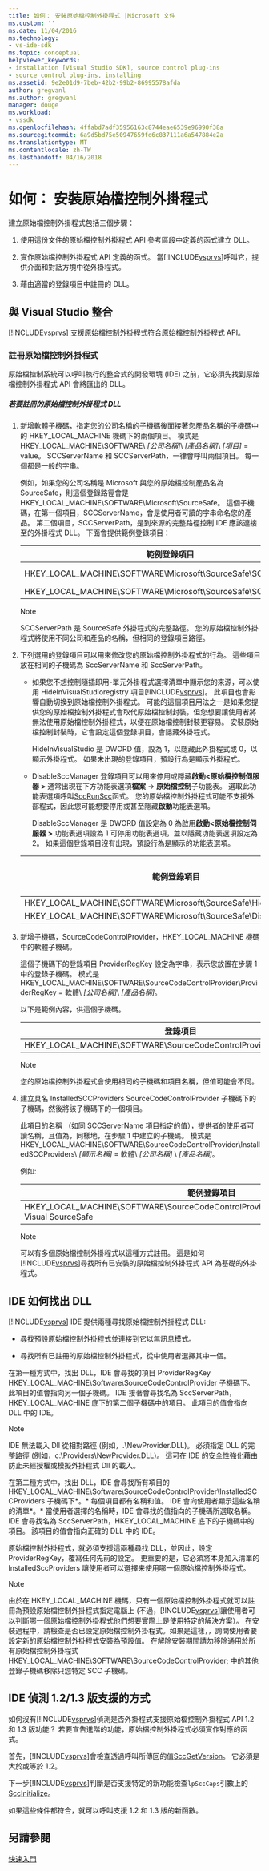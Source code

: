 ```yaml
---
title: 如何： 安裝原始檔控制外掛程式 |Microsoft 文件
ms.custom: ''
ms.date: 11/04/2016
ms.technology:
- vs-ide-sdk
ms.topic: conceptual
helpviewer_keywords:
- installation [Visual Studio SDK], source control plug-ins
- source control plug-ins, installing
ms.assetid: 9e2e01d9-7beb-42b2-99b2-86995578afda
author: gregvanl
ms.author: gregvanl
manager: douge
ms.workload:
- vssdk
ms.openlocfilehash: 4ffabd7adf35956163c8744eae6539e96990f38a
ms.sourcegitcommit: 6a9d5bd75e50947659fd6c837111a6a547884e2a
ms.translationtype: MT
ms.contentlocale: zh-TW
ms.lasthandoff: 04/16/2018
---
```

# <a name="how-to-install-a-source-control-plug-in"></a>如何： 安裝原始檔控制外掛程式
建立原始檔控制外掛程式包括三個步驟：  
  
1.  使用這份文件的原始檔控制外掛程式 API 參考區段中定義的函式建立 DLL。  
  
2.  實作原始檔控制外掛程式 API 定義的函式。 當[!INCLUDE[vsprvs](../../code-quality/includes/vsprvs_md.md)]呼叫它，提供介面和對話方塊中從外掛程式。  
  
3.  藉由適當的登錄項目中註冊的 DLL。  
  
## <a name="integration-with-visual-studio"></a>與 Visual Studio 整合  
 [!INCLUDE[vsprvs](../../code-quality/includes/vsprvs_md.md)] 支援原始檔控制外掛程式符合原始檔控制外掛程式 API。  
  
### <a name="registering-the-source-control-plug-in"></a>註冊原始檔控制外掛程式  
 原始檔控制系統可以呼叫執行的整合式的開發環境 (IDE) 之前，它必須先找到原始檔控制外掛程式 API 會將匯出的 DLL。  
  
##### <a name="to-register-the-source-control-plug-in-dll"></a>若要註冊的原始檔控制外掛程式 DLL  
  
1.  新增軟體子機碼，指定您的公司名稱的子機碼後面接著您產品名稱的子機碼中的 HKEY_LOCAL_MACHINE 機碼下的兩個項目。 模式是 HKEY_LOCAL_MACHINE\SOFTWARE\\ *[公司名稱]*\\ *[產品名稱]*\\ *[項目]* = value。 SCCServerName 和 SCCServerPath，一律會呼叫兩個項目。 每一個都是一般的字串。  
  
     例如，如果您的公司名稱是 Microsoft 與您的原始檔控制產品名為 SourceSafe，則這個登錄路徑會是 HKEY_LOCAL_MACHINE\SOFTWARE\Microsoft\SourceSafe。 這個子機碼，在第一個項目，SCCServerName，會是使用者可讀的字串命名您的產品。 第二個項目，SCCServerPath，是到來源的完整路徑控制 IDE 應該連接至的外掛程式 DLL。 下面會提供範例登錄項目：  
  
    |範例登錄項目|範例值|  
    |---------------------------|------------------|  
    |HKEY_LOCAL_MACHINE\SOFTWARE\Microsoft\SourceSafe\SCCServerName|Microsoft Visual SourceSafe|  
    |HKEY_LOCAL_MACHINE\SOFTWARE\Microsoft\SourceSafe\SCCServerPath|c:\vss\win32\ssscc.dll|  
  
    > [!NOTE]
    >  SCCServerPath 是 SourceSafe 外掛程式的完整路徑。 您的原始檔控制外掛程式將使用不同公司和產品的名稱，但相同的登錄項目路徑。  
  
2.  下列選用的登錄項目可以用來修改您的原始檔控制外掛程式的行為。 這些項目放在相同的子機碼為 SccServerName 和 SccServerPath。  
  
    -   如果您不想控制隨插即用-單元外掛程式選擇清單中顯示您的來源，可以使用 HideInVisualStudioregistry 項目[!INCLUDE[vsprvs](../../code-quality/includes/vsprvs_md.md)]。 此項目也會影響自動切換到原始檔控制外掛程式。 可能的這個項目用法之一是如果您提供您的原始檔控制外掛程式會取代原始檔控制封裝，但您想要讓使用者將無法使用原始檔控制外掛程式，以便在原始檔控制封裝更容易。 安裝原始檔控制封裝時，它會設定這個登錄項目，會隱藏外掛程式。  
  
         HideInVisualStudio 是 DWORD 值，設為 1，以隱藏此外掛程式或 0，以顯示外掛程式。 如果未出現的登錄項目，預設行為是顯示外掛程式。  
  
    -   DisableSccManager 登錄項目可以用來停用或隱藏**啟動\<原始檔控制伺服器 >** 通常出現在下方功能表選項**檔案** ->  **原始檔控制**子功能表。 選取此功能表選項呼叫[SccRunScc](../../extensibility/sccrunscc-function.md)函式。 您的原始檔控制外掛程式可能不支援外部程式，因此您可能想要停用或甚至隱藏**啟動**功能表選項。  
  
         DisableSccManager 是 DWORD 值設定為 0 為啟用**啟動\<原始檔控制伺服器 >** 功能表選項設為 1 可停用功能表選項，並以隱藏功能表選項設定為 2。 如果這個登錄項目沒有出現，預設行為是顯示的功能表選項。  
  
    |範例登錄項目|範例值|  
    |---------------------------|------------------|  
    |HKEY_LOCAL_MACHINE\SOFTWARE\Microsoft\SourceSafe\HideInVisualStudio|1|  
    |HKEY_LOCAL_MACHINE\SOFTWARE\Microsoft\SourceSafe\DisableSccManager|1|  
  
3.  新增子機碼，SourceCodeControlProvider，HKEY_LOCAL_MACHINE 機碼中的軟體子機碼。  
  
     這個子機碼下的登錄項目 ProviderRegKey 設定為字串，表示您放置在步驟 1 中的登錄子機碼。 模式是 HKEY_LOCAL_MACHINE\SOFTWARE\SourceCodeControlProvider\ProviderRegKey = 軟體\\ *[公司名稱]*\\ *[產品名稱]*。  
  
     以下是範例內容，供這個子機碼。  
  
    |登錄項目|範例值|  
    |--------------------|------------------|  
    |HKEY_LOCAL_MACHINE\SOFTWARE\SourceCodeControlProvider\ProviderRegKey|SOFTWARE\Microsoft\SourceSafe|  
  
    > [!NOTE]
    >  您的原始檔控制外掛程式會使用相同的子機碼和項目名稱，但值可能會不同。  
  
4.  建立具名 InstalledSCCProviders SourceCodeControlProvider 子機碼下的子機碼，然後將該子機碼下的一個項目。  
  
     此項目的名稱 （如同 SCCServerName 項目指定的值），提供者的使用者可讀名稱，且值為，同樣地，在步驟 1 中建立的子機碼。 模式是 HKEY_LOCAL_MACHINE\SOFTWARE\SourceCodeControlProvider\InstalledSCCProviders\\ *[顯示名稱]* = 軟體\\ *[公司名稱]* \\ *[產品名稱]*。  
  
     例如:   
  
    |範例登錄項目|範例值|  
    |---------------------------|------------------|  
    |HKEY_LOCAL_MACHINE\SOFTWARE\SourceCodeControlProvider\InstalledSCCProviders\Microsoft Visual SourceSafe|SOFTWARE\Microsoft\SourceSafe|  
  
    > [!NOTE]
    >  可以有多個原始檔控制外掛程式以這種方式註冊。 這是如何[!INCLUDE[vsprvs](../../code-quality/includes/vsprvs_md.md)]尋找所有已安裝的原始檔控制外掛程式 API 為基礎的外掛程式。  
  
## <a name="how-an-ide-locates-the-dll"></a>IDE 如何找出 DLL  
 [!INCLUDE[vsprvs](../../code-quality/includes/vsprvs_md.md)] IDE 提供兩種尋找原始檔控制外掛程式 DLL:  
  
-   尋找預設原始檔控制外掛程式並連接到它以無訊息模式。  
  
-   尋找所有已註冊的原始檔控制外掛程式，從中使用者選擇其中一個。  
  
 在第一種方式中，找出 DLL，IDE 會尋找的項目 ProviderRegKey HKEY_LOCAL_MACHINE\Software\SourceCodeControlProvider 子機碼下。 此項目的值會指向另一個子機碼。 IDE 接著會尋找名為 SccServerPath，HKEY_LOCAL_MACHINE 底下的第二個子機碼中的項目。 此項目的值會指向 DLL 中的 IDE。  
  
> [!NOTE]
>  IDE 無法載入 Dll 從相對路徑 (例如，.\NewProvider.DLL)。 必須指定 DLL 的完整路徑 (例如，c:\Providers\NewProvider.DLL)。 這可在 IDE 的安全性強化藉由防止未經授權或模擬外掛程式 Dll 的載入。  
  
 在第二種方式中，找出 DLL，IDE 會尋找所有項目的 HKEY_LOCAL_MACHINE\Software\SourceCodeControlProvider\InstalledSCCProviders 子機碼下*。* 每個項目都有名稱和值。 IDE 會向使用者顯示這些名稱的清單*。* 當使用者選擇的名稱時，IDE 會尋找的值指向的子機碼所選取名稱。 IDE 會尋找名為 SccServerPath，HKEY_LOCAL_MACHINE 底下的子機碼中的項目。 該項目的值會指向正確的 DLL 中的 IDE。  
  
 原始檔控制外掛程式，就必須支援這兩種尋找 DLL，並因此，設定 ProviderRegKey，覆寫任何先前的設定。 更重要的是，它必須將本身加入清單的 InstalledSccProviders 讓使用者可以選擇来使用哪一個原始檔控制外掛程式。  
  
> [!NOTE]
>  由於在 HKEY_LOCAL_MACHINE 機碼，只有一個原始檔控制外掛程式就可以註冊為預設原始檔控制外掛程式指定電腦上 (不過，[!INCLUDE[vsprvs](../../code-quality/includes/vsprvs_md.md)]讓使用者可以判斷哪一個原始檔控制外掛程式他們想要實際上是使用特定的解決方案）。 在安裝過程中，請檢查是否已設定原始檔控制外掛程式。如果是這樣，，詢問使用者要設定新的原始檔控制外掛程式安裝為預設值。 在解除安裝期間請勿移除通用於所有原始檔控制外掛程式 HKEY_LOCAL_MACHINE\SOFTWARE\SourceCodeControlProvider; 中的其他登錄子機碼移除只您特定 SCC 子機碼。  
  
## <a name="how-the-ide-detects-version-1213-support"></a>IDE 偵測 1.2/1.3 版支援的方式  
 如何沒有[!INCLUDE[vsprvs](../../code-quality/includes/vsprvs_md.md)]偵測是否外掛程式支援原始檔控制外掛程式 API 1.2 和 1.3 版功能？ 若要宣告進階的功能，原始檔控制外掛程式必須實作對應的函式。  
  
 首先，[!INCLUDE[vsprvs](../../code-quality/includes/vsprvs_md.md)]會檢查透過呼叫所傳回的值[SccGetVersion](../../extensibility/sccgetversion-function.md)。 它必須是大於或等於 1.2。  
  
 下一步[!INCLUDE[vsprvs](../../code-quality/includes/vsprvs_md.md)]判斷是否支援特定的新功能檢查`lpSccCaps`引數上的[SccInitialize](../../extensibility/sccinitialize-function.md)。  
  
 如果這些條件都符合，就可以呼叫支援 1.2 和 1.3 版的新函數。  
  
## <a name="see-also"></a>另請參閱  
 [快速入門](../../extensibility/internals/getting-started-with-source-control-plug-ins.md)